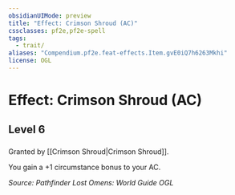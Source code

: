 ```yaml
---
obsidianUIMode: preview
title: "Effect: Crimson Shroud (AC)"
cssclasses: pf2e,pf2e-spell
tags:
  - trait/
aliases: "Compendium.pf2e.feat-effects.Item.gvE0iQ7h6263Mkhi"
license: OGL
---
```

# Effect: Crimson Shroud (AC)
## Level 6
### 






Granted by [[Crimson Shroud|Crimson Shroud]].

You gain a +1 circumstance bonus to your AC.

*Source: Pathfinder Lost Omens: World Guide*
*OGL*